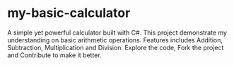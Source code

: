 # my-basic-calculator
A simple yet powerful calculator built with C#. This project demonstrate my understanding on basic arithmetic operations. Features includes Addition, Subtraction, Multiplication and Division. Explore the code, Fork the project and Contribute to make it better.
